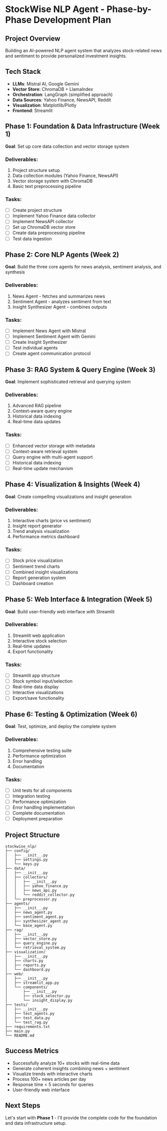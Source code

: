 # StockWise NLP Agent - Phase-by-Phase Development Plan

## Project Overview
Building an AI-powered NLP agent system that analyzes stock-related news and sentiment to provide personalized investment insights.

## Tech Stack
- **LLMs**: Mistral AI, Google Gemini
- **Vector Store**: ChromaDB + LlamaIndex
- **Orchestration**: LangGraph (simplified approach)
- **Data Sources**: Yahoo Finance, NewsAPI, Reddit
- **Visualization**: Matplotlib/Plotly
- **Frontend**: Streamlit

## Phase 1: Foundation & Data Infrastructure (Week 1)
**Goal**: Set up core data collection and vector storage system

### Deliverables:
1. Project structure setup
2. Data collection modules (Yahoo Finance, NewsAPI)
3. Vector storage system with ChromaDB
4. Basic text preprocessing pipeline

### Tasks:
- [ ] Create project structure
- [ ] Implement Yahoo Finance data collector
- [ ] Implement NewsAPI collector
- [ ] Set up ChromaDB vector store
- [ ] Create data preprocessing pipeline
- [ ] Test data ingestion

## Phase 2: Core NLP Agents (Week 2)
**Goal**: Build the three core agents for news analysis, sentiment analysis, and synthesis

### Deliverables:
1. News Agent - fetches and summarizes news
2. Sentiment Agent - analyzes sentiment from text
3. Insight Synthesizer Agent - combines outputs

### Tasks:
- [ ] Implement News Agent with Mistral
- [ ] Implement Sentiment Agent with Gemini
- [ ] Create Insight Synthesizer
- [ ] Test individual agents
- [ ] Create agent communication protocol

## Phase 3: RAG System & Query Engine (Week 3)
**Goal**: Implement sophisticated retrieval and querying system

### Deliverables:
1. Advanced RAG pipeline
2. Context-aware query engine
3. Historical data indexing
4. Real-time data updates

### Tasks:
- [ ] Enhanced vector storage with metadata
- [ ] Context-aware retrieval system
- [ ] Query engine with multi-agent support
- [ ] Historical data indexing
- [ ] Real-time update mechanism

## Phase 4: Visualization & Insights (Week 4)
**Goal**: Create compelling visualizations and insight generation

### Deliverables:
1. Interactive charts (price vs sentiment)
2. Insight report generator
3. Trend analysis visualization
4. Performance metrics dashboard

### Tasks:
- [ ] Stock price visualization
- [ ] Sentiment trend charts
- [ ] Combined insight visualizations
- [ ] Report generation system
- [ ] Dashboard creation

## Phase 5: Web Interface & Integration (Week 5)
**Goal**: Build user-friendly web interface with Streamlit

### Deliverables:
1. Streamlit web application
2. Interactive stock selection
3. Real-time updates
4. Export functionality

### Tasks:
- [ ] Streamlit app structure
- [ ] Stock symbol input/selection
- [ ] Real-time data display
- [ ] Interactive visualizations
- [ ] Export/save functionality

## Phase 6: Testing & Optimization (Week 6)
**Goal**: Test, optimize, and deploy the complete system

### Deliverables:
1. Comprehensive testing suite
2. Performance optimization
3. Error handling
4. Documentation

### Tasks:
- [ ] Unit tests for all components
- [ ] Integration testing
- [ ] Performance optimization
- [ ] Error handling implementation
- [ ] Complete documentation
- [ ] Deployment preparation

## Project Structure
```
stockwise_nlp/
├── config/
│   ├── __init__.py
│   ├── settings.py
│   └── keys.py
├── data/
│   ├── __init__.py
│   ├── collectors/
│   │   ├── __init__.py
│   │   ├── yahoo_finance.py
│   │   ├── news_api.py
│   │   └── reddit_collector.py
│   └── preprocessor.py
├── agents/
│   ├── __init__.py
│   ├── news_agent.py
│   ├── sentiment_agent.py
│   ├── synthesizer_agent.py
│   └── base_agent.py
├── rag/
│   ├── __init__.py
│   ├── vector_store.py
│   ├── query_engine.py
│   └── retrieval_system.py
├── visualization/
│   ├── __init__.py
│   ├── charts.py
│   ├── reports.py
│   └── dashboard.py
├── web/
│   ├── __init__.py
│   ├── streamlit_app.py
│   └── components/
│       ├── __init__.py
│       ├── stock_selector.py
│       └── insight_display.py
├── tests/
│   ├── __init__.py
│   ├── test_agents.py
│   ├── test_data.py
│   └── test_rag.py
├── requirements.txt
├── main.py
└── README.md
```

## Success Metrics
- Successfully analyze 10+ stocks with real-time data
- Generate coherent insights combining news + sentiment
- Visualize trends with interactive charts
- Process 100+ news articles per day
- Response time < 5 seconds for queries
- User-friendly web interface

## Next Steps
Let's start with **Phase 1** - I'll provide the complete code for the foundation and data infrastructure setup.